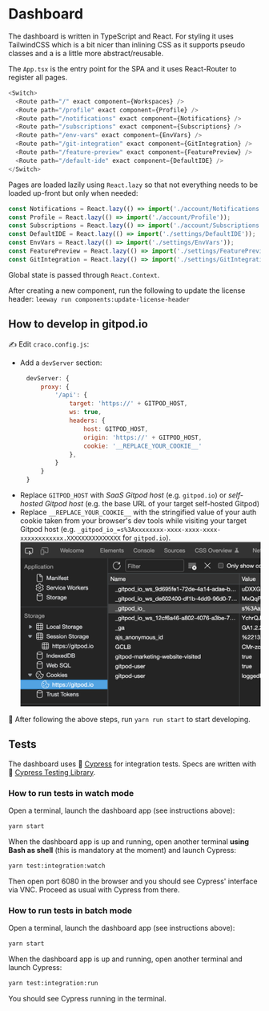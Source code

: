 # Dashboard

The dashboard is written in TypeScript and React. For styling it uses TailwindCSS which is a bit nicer than inlining CSS as it supports pseudo classes and a is a little more abstract/reusable.

The `App.tsx` is the entry point for the SPA and it uses React-Router to register all pages.

```ts
<Switch>
  <Route path="/" exact component={Workspaces} />
  <Route path="/profile" exact component={Profile} />
  <Route path="/notifications" exact component={Notifications} />
  <Route path="/subscriptions" exact component={Subscriptions} />
  <Route path="/env-vars" exact component={EnvVars} />
  <Route path="/git-integration" exact component={GitIntegration} />
  <Route path="/feature-preview" exact component={FeaturePreview} />
  <Route path="/default-ide" exact component={DefaultIDE} />
</Switch>
```

Pages are loaded lazily using `React.lazy` so that not everything needs to be loaded up-front but only when needed:

```ts
const Notifications = React.lazy(() => import('./account/Notifications'));
const Profile = React.lazy(() => import('./account/Profile'));
const Subscriptions = React.lazy(() => import('./account/Subscriptions'));
const DefaultIDE = React.lazy(() => import('./settings/DefaultIDE'));
const EnvVars = React.lazy(() => import('./settings/EnvVars'));
const FeaturePreview = React.lazy(() => import('./settings/FeaturePreview'));
const GitIntegration = React.lazy(() => import('./settings/GitIntegration'));
```

Global state is passed through `React.Context`.

After creating a new component, run the following to update the license header:
`leeway run components:update-license-header`

## How to develop in gitpod.io

✍️ Edit `craco.config.js`:

- Add a `devServer` section:

```js
     devServer: {
         proxy: {
             '/api': {
                 target: 'https://' + GITPOD_HOST,
                 ws: true,
                 headers: {
                     host: GITPOD_HOST,
                     origin: 'https://' + GITPOD_HOST,
                     cookie: '__REPLACE_YOUR_COOKIE__'
                 },
             }
         }
     }
```

- Replace `GITPOD_HOST` with _SaaS Gitpod host_ (e.g. `gitpod.io`) or _self-hosted Gitpod host_ (e.g. the base URL of your target self-hosted Gitpod)
- Replace `__REPLACE_YOUR_COOKIE__` with the stringified value of your auth cookie taken from your browser's dev tools while visiting your target Gitpod host (e.g. `_gitpod_io_=s%3Axxxxxxxx-xxxx-xxxx-xxxx-xxxxxxxxxxxx.XXXXXXXXXXXXXXX` for `gitpod.io`).
  ![Where to get the auth cookie name and value from](how-to-get-cookie.png)

🚀 After following the above steps, run `yarn run start` to start developing.

## Tests

The dashboard uses 🌳 [Cypress](https://www.cypress.io/) for integration tests.
Specs are written with 🦑 [Cypress Testing Library](https://testing-library.com/docs/cypress-testing-library/intro/).

### How to run tests in watch mode

Open a terminal, launch the dashboard app (see instructions above):

```sh
yarn start
```

When the dashboard app is up and running, open another terminal **using Bash as shell** (this is mandatory at the moment) and launch Cypress:

```sh
yarn test:integration:watch
```

Then open port 6080 in the browser and you should see Cypress' interface via VNC.
Proceed as usual with Cypress from there.

### How to run tests in batch mode

Open a terminal, launch the dashboard app (see instructions above):

```sh
yarn start
```

When the dashboard app is up and running, open another terminal and launch Cypress:

```sh
yarn test:integration:run
```

You should see Cypress running in the terminal.
